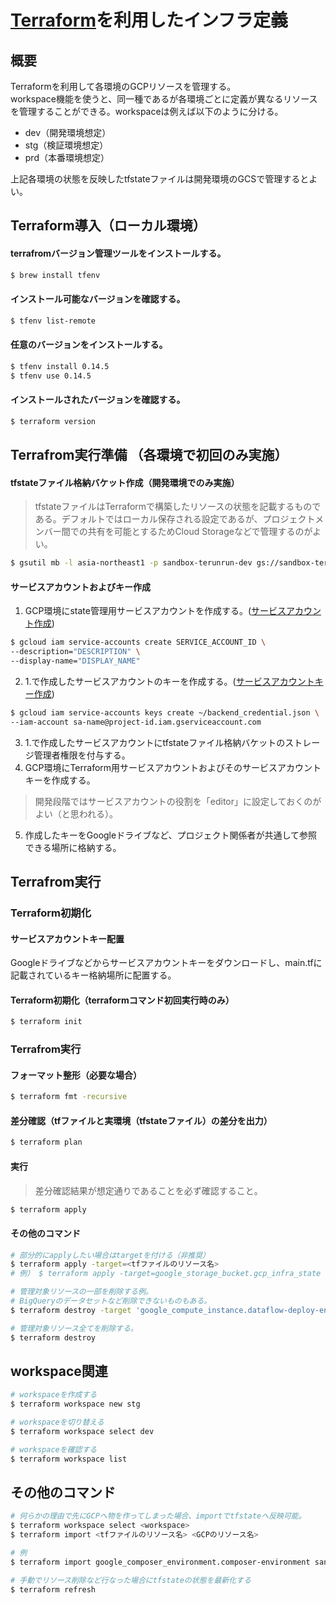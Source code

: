 # [Terraform](https://www.terraform.io/)を利用したインフラ定義

## 概要

Terraformを利用して各環境のGCPリソースを管理する。  
workspace機能を使うと、同一種であるが各環境ごとに定義が異なるリソースを管理することができる。workspaceは例えば以下のように分ける。
* dev（開発環境想定）
* stg（検証環境想定）
* prd（本番環境想定）

上記各環境の状態を反映したtfstateファイルは開発環境のGCSで管理するとよい。  


## Terraform導入（ローカル環境）
#### terrafromバージョン管理ツールをインストールする。
```bash
$ brew install tfenv
```

#### インストール可能なバージョンを確認する。
```bash
$ tfenv list-remote
```

#### 任意のバージョンをインストールする。
```bash
$ tfenv install 0.14.5
$ tfenv use 0.14.5
```

#### インストールされたバージョンを確認する。
```bash
$ terraform version
```

## Terrafrom実行準備 （各環境で初回のみ実施）

#### tfstateファイル格納バケット作成（開発環境でのみ実施）
> tfstateファイルはTerraformで構築したリソースの状態を記載するものである。デフォルトではローカル保存される設定であるが、プロジェクトメンバー間での共有を可能とするためCloud Storageなどで管理するのがよい。

```bash
$ gsutil mb -l asia-northeast1 -p sandbox-terunrun-dev gs://sandbox-terunrun-dev-terraform-state
```

#### サービスアカウントおよびキー作成
1. GCP環境にstate管理用サービスアカウントを作成する。([サービスアカウント作成](https://cloud.google.com/iam/docs/creating-managing-service-accounts?hl=ja))
```sh
$ gcloud iam service-accounts create SERVICE_ACCOUNT_ID \
--description="DESCRIPTION" \
--display-name="DISPLAY_NAME"
```
2. 1.で作成したサービスアカウントのキーを作成する。([サービスアカウントキー作成](https://cloud.google.com/iam/docs/creating-managing-service-account-keys?hl=ja))
```sh
$ gcloud iam service-accounts keys create ~/backend_credential.json \
--iam-account sa-name@project-id.iam.gserviceaccount.com
```
3. 1.で作成したサービスアカウントにtfstateファイル格納バケットのストレージ管理者権限を付与する。
4. GCP環境にTerraform用サービスアカウントおよびそのサービスアカウントキーを作成する。
> 開発段階ではサービスアカウントの役割を「editor」に設定しておくのがよい（と思われる）。
5. 作成したキーをGoogleドライブなど、プロジェクト関係者が共通して参照できる場所に格納する。

## Terrafrom実行
### Terraform初期化
#### サービスアカウントキー配置
Googleドライブなどからサービスアカウントキーをダウンロードし、main.tfに記載されているキー格納場所に配置する。

#### Terraform初期化（terraformコマンド初回実行時のみ）
```bash
$ terraform init
```

### Terrafrom実行

#### フォーマット整形（必要な場合）
```bash
$ terraform fmt -recursive
```

#### 差分確認（tfファイルと実環境（tfstateファイル）の差分を出力）
```bash
$ terraform plan
```

#### 実行
> 差分確認結果が想定通りであることを必ず確認すること。
```bash
$ terraform apply
```

#### その他のコマンド
```bash
# 部分的にapplyしたい場合はtargetを付ける（非推奨）
$ terraform apply -target=<tfファイルのリソース名>
# 例） $ terraform apply -target=google_storage_bucket.gcp_infra_state
```

```bash
# 管理対象リソースの一部を削除する例。
# BigQueryのデータセットなど削除できないものもある。
$ terraform destroy -target 'google_compute_instance.dataflow-deploy-env'
```

```bash
# 管理対象リソース全てを削除する。
$ terraform destroy
```

## workspace関連
```bash
# workspaceを作成する
$ terraform workspace new stg
```

```bash
# workspaceを切り替える
$ terraform workspace select dev
```

```bash
# workspaceを確認する
$ terraform workspace list
```

## その他のコマンド
```bash
# 何らかの理由で先にGCPへ物を作ってしまった場合、importでtfstateへ反映可能。
$ terraform workspace select <workspace>
$ terraform import <tfファイルのリソース名> <GCPのリソース名>

# 例
$ terraform import google_composer_environment.composer-environment sandbox-terunrun

# 手動でリソース削除など行なった場合にtfstateの状態を最新化する
$ terraform refresh